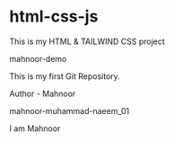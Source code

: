 # html-css-js
This is my HTML &amp; TAILWIND CSS project

mahnoor-demo

This is my first Git Repository.

Author - Mahnoor

mahnoor-muhammad-naeem_01

I am Mahnoor


